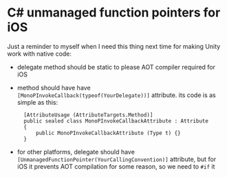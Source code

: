 # C# unmanaged function pointers for iOS

Just a reminder to myself when I need this thing next time for making Unity work with native code:

- delegate method should be static to please AOT compiler required for iOS
- method should have have `[MonoPInvokeCallback(typeof(YourDelegate))]` attribute. its code is as simple as this:

        [AttributeUsage (AttributeTargets.Method)]
        public sealed class MonoPInvokeCallbackAttribute : Attribute
        {
            public MonoPInvokeCallbackAttribute (Type t) {}
        }

- for other platforms, delegate should have `[UnmanagedFunctionPointer(YourCallingConvention)]` attribute, but for iOS it prevents AOT compilation for some reason, so we need to `#if` it
